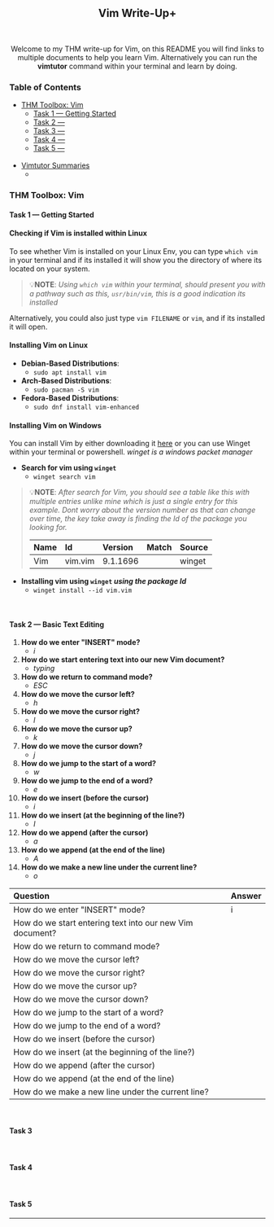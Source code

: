 <div align="center">
    <h2>
        <strong>Vim Write-Up+</strong>
    </h2>
    <br>
    <p>
        Welcome to my THM write-up for Vim, on this README you will find links to multiple documents to help you learn Vim. Alternatively you can run the <strong>vimtutor</strong> command within your terminal and learn by doing.
    </p>
</div>

### Table of Contents

<ul>
    <li>
        <a href="#THM-Toolbox-Vim">THM Toolbox: Vim</a>
        <ul>
            <li>
                <a href="#task-1--getting-started">Task 1 &mdash; Getting Started</a></li>
            <li><a href="#task-2--">Task 2 &mdash;</a></li>
            <li><a href="#task-3--">Task 3 &mdash;</a></li>
            <li><a href="#task-4--">Task 4 &mdash;</a></li>
            <li><a href="#task-5--">Task 5 &mdash;</a></li>
        </ul>
    </li>
    <br>
    <li>
        <a href="#vimtutor-summaries">Vimtutor Summaries</a>
        <ul>
            <li><a href="#"></a></li>
        </ul>
    </li>
</ul>


### THM Toolbox: Vim

#### **Task 1** &mdash; Getting Started
#### Checking if Vim is installed within **Linux**
To see whether Vim is installed on your Linux Env, you can type `which vim` in your terminal and if its installed it will show you the directory of where its located on your system. 

> 💡**NOTE**: _Using `which vim` within your terminal, should present you with a pathway such as this, `usr/bin/vim`, this is a good indication its installed_ 

Alternatively, you could also just type `vim FILENAME` or `vim`, and if its installed it will open.

#### Installing Vim on **Linux**

- **Debian-Based Distributions**:
    - `sudo apt install vim`
- **Arch-Based Distributions**:
    - `sudo pacman -S vim`
- **Fedora-Based Distributions**:
    - `sudo dnf install vim-enhanced`

#### Installing Vim on **Windows**

You can install Vim by either downloading it [here](https://www.vim.org/download.php#pc "Link to download the Vim installer for Windows") or you can use Winget within your terminal or powershell. _winget is a windows packet manager_

- **Search for vim using `winget`**
    - `winget search vim`

> 💡**NOTE**: _After search for Vim, you should see a table like this with multiple entries unlike mine which is just a single entry for this example. Dont worry about the version number as that can change over time, the key take away is finding the Id of the package you looking for._
>
> |Name|Id|Version|Match|Source|
> |:---|:---|:---|:---|:---|
> |Vim|vim.vim|9.1.1696||winget|


- **Installing vim using `winget` _using the package Id_**
    - `winget install --id vim.vim` 

<br>

#### **Task 2 &mdash; Basic Text Editing**

1. **How do we enter "INSERT" mode?**
    - _i_
2. **How do we start entering text into our new Vim document?**
    - _typing_
3. **How do we return to command mode?**
    - _ESC_
4. **How do we move the cursor left?**
    - _h_
5. **How do we move the cursor right?**
    - _l_
6. **How do we move the cursor up?**
    - _k_
7. **How do we move the cursor down?**
    - _j_
8. **How do we jump to the start of a word?**
    - _w_
9. **How do we jump to the end of a word?**
    - _e_
10. **How do we insert (before the cursor)**
    - _i_
11. **How do we insert (at the beginning of the line?)**
    - _I_
12. **How do we append (after the cursor)**
    - _a_
13. **How do we append (at the end of the line)**
    - _A_
14. **How do we make a new line under the current line?**
    - _o_

|Question|Answer|
|:---|:---|
|How do we enter "INSERT" mode?|i|
|How do we start entering text into our new Vim document?||
|How do we return to command mode?||
|How do we move the cursor left?||
|How do we move the cursor right?||
|How do we move the cursor up?||
|How do we move the cursor down?||
|How do we jump to the start of a word?||
|How do we jump to the end of a word?||
|How do we insert (before the cursor)||
|How do we insert (at the beginning of the line?)||
|How do we append (after the cursor)||
|How do we append (at the end of the line)||
|How do we make a new line under the current line?||

<br>

#### **Task 3**

<br>

#### **Task 4**

<br>

#### **Task 5**

<hr>
